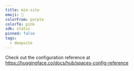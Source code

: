 ```yaml
---
title: mio-sito
emoji: 🐳
colorFrom: purple
colorTo: pink
sdk: static
pinned: false
tags:
  - deepsite
---
```


Check out the configuration reference at https://huggingface.co/docs/hub/spaces-config-reference